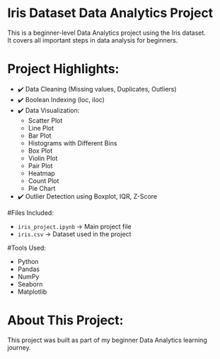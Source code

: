 # Iris Dataset Data Analytics Project

This is a beginner-level Data Analytics project using the Iris dataset.  
It covers all important steps in data analysis for beginners.

# Project Highlights:
- ✔️ Data Cleaning (Missing values, Duplicates, Outliers)
- ✔️ Boolean Indexing (loc, iloc)
- ✔️ Data Visualization:
  - Scatter Plot
  - Line Plot
  - Bar Plot
  - Histograms with Different Bins
  - Box Plot
  - Violin Plot
  - Pair Plot
  - Heatmap
  - Count Plot
  - Pie Chart
- ✔️ Outlier Detection using Boxplot, IQR, Z-Score

#Files Included:
- `iris_project.ipynb` → Main project file
- `iris.csv` → Dataset used in the project

#Tools Used:
- Python
- Pandas
- NumPy
- Seaborn
- Matplotlib

# About This Project:
This project was built as part of my beginner Data Analytics learning journey.
